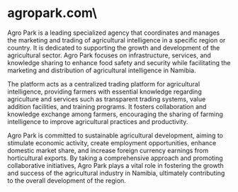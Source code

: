 # agropark.com\



Agro Park is a leading specialized agency that coordinates and manages the marketing and trading of agricultural intelligence in a specific region or country. It is dedicated to supporting the growth and development of the agricultural sector. Agro Park focuses on infrastructure, services, and knowledge sharing to enhance food safety and security while facilitating the marketing and distribution of agricultural intelligence in Namibia.

The platform acts as a centralized trading platform for agricultural intelligence, providing farmers with essential knowledge regarding agriculture and services such as transparent trading systems, value addition facilities, and training programs. It fosters collaboration and knowledge exchange among farmers, encouraging the sharing of farming intelligence to improve agricultural practices and productivity.

Agro Park is committed to sustainable agricultural development, aiming to stimulate economic activity, create employment opportunities, enhance domestic market share, and increase foreign currency earnings from horticultural exports. By taking a comprehensive approach and promoting collaborative initiatives, Agro Park plays a vital role in fostering the growth and success of the agricultural industry in Namibia, ultimately contributing to the overall development of the region.


